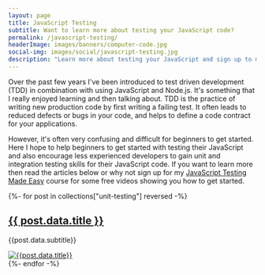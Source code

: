 ```yaml
---
layout: page
title: JavaScript Testing
subtitle: Want to learn more about testing your JavaScript code?
permalink: /javascript-testing/
headerImage: images/banners/computer-code.jpg
social-img: images/social/javascript-testing.jpg
description: "Learn more about testing your JavaScript and sign up to my course"
---
```


Over the past few years I've been introduced to test driven development (TDD) in combination with using JavaScript and Node.js. It's something that I really enjoyed learning and then talking about. TDD is the practice of writing new production code by first writing a failing test. It often leads to reduced defects or bugs in your code, and helps to define a code contract for your applications.

However, it's often very confusing and difficult for beginners to get started. Here I hope to help beginners to get started with testing their JavaScript and also encourage less experienced developers to gain unit and integration testing skills for their JavaScript code. If you want to learn more then read the articles below or why not sign up for my [JavaScript Testing Made Easy]({{site.url}}/javascript-testing-beginners-course/?signup=testing-page) course for some free videos showing you how to get started.

{%- for post in collections["unit-testing"] reversed -%}
<article class="pv4 bb b--black-10 ph3 ph0-l">
<div class="flex flex-column flex-row-ns">
<div class="w-100 w-60-ns pr3-ns order-2 order-1-ns">
<a href="{{ post.url }}" class="link dim black">
<h2 class="f3 roboto mt0 lh-title">{{ post.data.title }}</h2>
</a>
<p class="f5 f4-l lh-copy roboto">
{{post.data.subtitle}}
</p>
</div>
<div class="pl3-ns order-1 order-2-ns mb4 mb0-ns w-100 w-40-ns">
    <a href="{{ post.url }}" class="grow dib">
        <img src="{{post.data.thumbnail}}" class="db" alt="{{post.data.title}}">
    </a>
</div>
</div>
</article>
{%- endfor -%}
